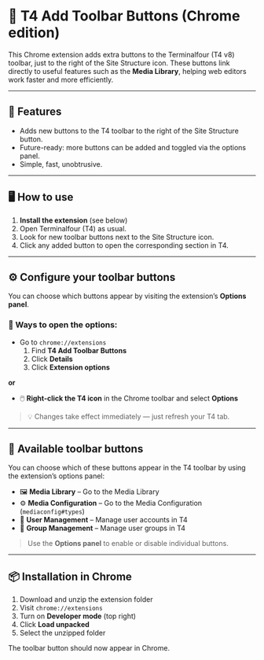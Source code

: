 # 🧩 T4 Add Toolbar Buttons (Chrome edition)

This Chrome extension adds extra buttons to the Terminalfour (T4 v8) toolbar, just to the right of the Site Structure icon. These buttons link directly to useful features such as the **Media Library**, helping web editors work faster and more efficiently.

---

## 🚀 Features

- Adds new buttons to the T4 toolbar to the right of the Site Structure button.
- Future-ready: more buttons can be added and toggled via the options panel.
- Simple, fast, unobtrusive.

---

## 🖥️ How to use

1. **Install the extension** (see below)
2. Open Terminalfour (T4) as usual.
3. Look for new toolbar buttons next to the Site Structure icon.
4. Click any added button to open the corresponding section in T4.

---

## ⚙️ Configure your toolbar buttons

You can choose which buttons appear by visiting the extension’s **Options panel**.

### 🔧 Ways to open the options:

- Go to `chrome://extensions`
  1. Find **T4 Add Toolbar Buttons**
  2. Click **Details**
  3. Click **Extension options**

**or**

- 🖱️ **Right-click the T4 icon** in the Chrome toolbar and select **Options**

> 💡 Changes take effect immediately — just refresh your T4 tab.

---

## 🧪 Available toolbar buttons

You can choose which of these buttons appear in the T4 toolbar by using the extension’s options panel:

- 🖼️ **Media Library** – Go to the Media Library
- ⚙️ **Media Configuration** – Go to the Media Configuration (`mediaconfig#types`)
- 👤 **User Management** – Manage user accounts in T4
- 👥 **Group Management** – Manage user groups in T4

> Use the **Options panel** to enable or disable individual buttons.

---

## 📦 Installation in Chrome

1. Download and unzip the extension folder
2. Visit `chrome://extensions`
3. Turn on **Developer mode** (top right)
4. Click **Load unpacked**
5. Select the unzipped folder

The toolbar button should now appear in Chrome.